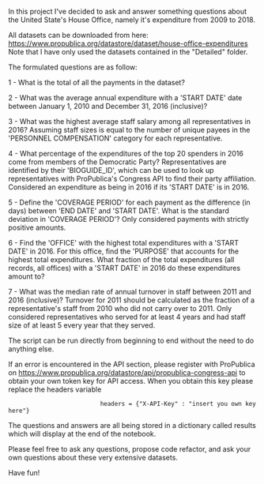 In this project I've decided to ask and answer something questions about the United State's House Office, 
namely it's expenditure from 2009 to 2018. 

All datasets can be downloaded from here: https://www.propublica.org/datastore/dataset/house-office-expenditures
Note that I have only used the datasets contained in the "Detailed" folder.

The formulated questions are as follow:

1 - What is the total of all the payments in the dataset?


2 - What was the average annual expenditure with a 'START DATE' date between January 1, 2010
and December 31, 2016 (inclusive)?


3 - What was the highest average staff salary among all representatives in 2016? 
Assuming staff sizes is equal to the number of unique payees in the 'PERSONNEL COMPENSATION' category for each representative.


4 - What percentage of the expenditures of the top 20 spenders in 2016 come from members of the Democratic Party? 
Representatives are identified by their 'BIOGUIDE_ID', which can be used to look up representatives 
with ProPublica's Congress API to find their party affiliation. 
Considered an expenditure as being in 2016 if its 'START DATE' is in 2016.


5 - Define the 'COVERAGE PERIOD' for each payment as the difference (in days) between 'END DATE' and 'START DATE'. 
What is the standard deviation in 'COVERAGE PERIOD'? Only considered payments with strictly positive amounts.


6 - Find the 'OFFICE' with the highest total expenditures with a 'START DATE' in 2016. 
For this office, find the 'PURPOSE' that accounts for the highest total expenditures. 
What fraction of the total expenditures (all records, all offices) with a 'START DATE' in 2016 do these expenditures amount to?


7 - What was the median rate of annual turnover in staff between 2011 and 2016 (inclusive)? 
Turnover for 2011 should be calculated as the fraction of a representative's staff from 2010 who did not carry over to 2011.
Only considered representatives who served for at least 4 years and had staff size of at least 5 every year that they served.


The script can be run directly from beginning to end without the need to do anything else.

If an error is encountered in the API section, please register with ProPublica on https://www.propublica.org/datastore/api/propublica-congress-api
to obtain your own token key for API access. When you obtain this key please replace the headers variable

                              headers = {"X-API-Key" : "insert you own key here"}

The questions and answers are all being stored in a dictionary called results which will display at the end of the notebook.

Please feel free to ask any questions, propose code refactor, and ask your own questions about these very extensive datasets.

Have fun!
